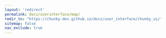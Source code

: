```yaml
---
layout: 'redirect'
permalink: docs/userinterface/map/
redir_to: "https://chunky-dev.github.io/docs/user_interface/chunky_ui/"
sitemap: false
nav_exclude: true
---
```

